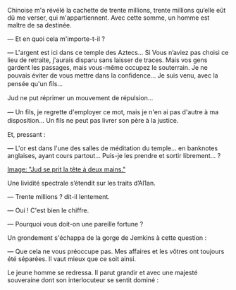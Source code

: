 Chinoise m'a révélé la cachette de trente millions, trente millions qu‘elle
eût dû me verser, qui m'appartiennent. Avec cette somme, un homme est
maître de sa destinée.

— Et en quoi cela m'importe-t-il ?

— L'argent est ici dans ce temple des Aztecs... Si Vous n’aviez pas choisi
ce lieu de retraite, j'aurais disparu sans laisser de traces. Mais vos gens
gardent les passages, mais vous-même occupez le souterrain. Je ne pouvais
éviter de vous mettre dans la conﬁdence... Je suis venu, avec la pensée
qu'un ﬁls...

Jud ne put réprimer un mouvement de répulsion...

— Un ﬁls, je regrette d'employer ce mot, mais je n'en ai pas d'autre à ma
disposition... Un ﬁls ne peut pas livrer son père à la justice.

Et, pressant :

— L'or est dans l'une des salles de méditation du temple... en banknotes
anglaises, ayant cours partout... Puis-je les prendre et sortir librement... ?

[Image: "Jud se prit la tête à deux mains."](../images/1-page-463.JPG)

Une lividité spectrale s’étendit sur les traits d’Al1an.

— Trente millions ? dit-il lentement.

— Oui ! C'est bien le chiffre.

— Pourquoi vous doit-on une pareille fortune ?

Un grondement s'échappa de la gorge de Jemkins à cette question :

— Que cela ne vous préoccupe pas. Mes affaires et les vôtres ont toujours
été séparées. Il vaut mieux que ce soit ainsi.

Le jeune homme se redressa. Il parut grandir et avec une majesté souveraine
dont son interlocuteur se sentit dominé :
